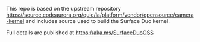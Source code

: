 This repo is based on the upstream repository https://source.codeaurora.org/quic/la/platform/vendor/opensource/camera-kernel
and includes source used to build the Surface Duo kernel. 

Full details are published at https://aka.ms/SurfaceDuoOSS

